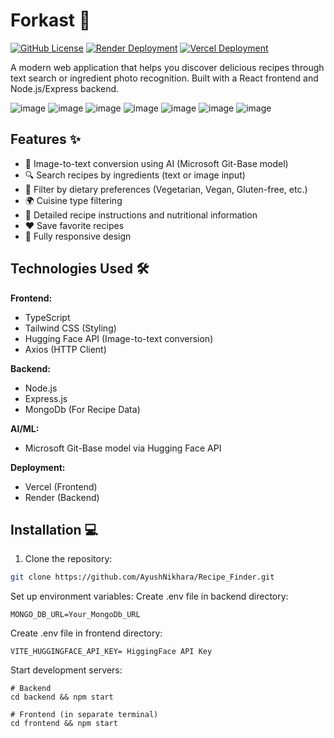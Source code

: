 # Forkast 🍳

[![GitHub License](https://img.shields.io/github/license/AyushNikhara/Recipe_Finder)](https://github.com/AyushNikhara/Recipe_Finder/blob/main/LICENSE)
[![Render Deployment](https://img.shields.io/badge/Backend-Hosted%20on%20Render-46e3b7)](https://render.com)
[![Vercel Deployment](https://img.shields.io/badge/Frontend-Hosted%20on%20Vercel-000000)](https://recipe-finder-three-nu.vercel.app/)

A modern web application that helps you discover delicious recipes through text search or ingredient photo recognition. Built with a React frontend and Node.js/Express backend.

![image](https://github.com/user-attachments/assets/854992a6-6401-464c-bfd3-bef3fd19ab8f)
![image](https://github.com/user-attachments/assets/1dac1af0-b24a-4d8e-820f-cbbeb746ed76)
![image](https://github.com/user-attachments/assets/bd268d46-dc91-40a7-8c8d-f5e90f5878e4)
![image](https://github.com/user-attachments/assets/16fac5a2-bca7-4a37-95ee-361ca8b57b91)
![image](https://github.com/user-attachments/assets/7be61f76-e3ad-4a69-97f3-31476aa1abd8)
![image](https://github.com/user-attachments/assets/cabd2757-ec5d-452a-9d22-40fac69f1042)
![image](https://github.com/user-attachments/assets/9e3a0628-9008-4acd-afa0-18f78f117626)



## Features ✨
- 📸 Image-to-text conversion using AI (Microsoft Git-Base model)
- 🔍 Search recipes by ingredients (text or image input)
- 🥗 Filter by dietary preferences (Vegetarian, Vegan, Gluten-free, etc.)
- 🌍 Cuisine type filtering
- 📖 Detailed recipe instructions and nutritional information
- ❤️ Save favorite recipes
- 📱 Fully responsive design

## Technologies Used 🛠️
**Frontend:**
- TypeScript
- Tailwind CSS (Styling)
- Hugging Face API (Image-to-text conversion)
- Axios (HTTP Client)

**Backend:**
- Node.js
- Express.js
- MongoDb (For Recipe Data)

**AI/ML:**
- Microsoft Git-Base model via Hugging Face API

**Deployment:**
- Vercel (Frontend)
- Render (Backend)

## Installation 💻
1. Clone the repository:
```bash
git clone https://github.com/AyushNikhara/Recipe_Finder.git
```
Set up environment variables:
Create .env file in backend directory:
```
MONGO_DB_URL=Your_MongoDb_URL
```
Create .env file in frontend directory:
```
VITE_HUGGINGFACE_API_KEY= HiggingFace API Key
```
Start development servers:
```
# Backend
cd backend && npm start

# Frontend (in separate terminal)
cd frontend && npm start
```
